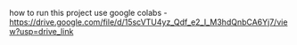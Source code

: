 how to run this project use google colabs -https://drive.google.com/file/d/15scVTU4yz_Qdf_e2_I_M3hdQnbCA6Yj7/view?usp=drive_link
